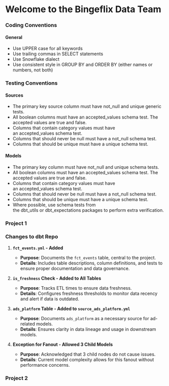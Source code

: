 # Welcome to the Bingeflix Data Team

### Coding Conventions
#### General
- Use UPPER case for all keywords
- Use trailing commas in SELECT statements
- Use Snowflake dialect
- Use consistent style in GROUP BY and ORDER BY (either names or numbers, not both)


### Testing Conventions
#### Sources
- The primary key source column must have not_null and unique generic tests.
- All boolean columns must have an accepted_values schema test. The accepted values are true and false.
- Columns that contain category values must have an accepted_values schema test.
- Columns that should never be null must have a not_null schema test.
- Columns that should be unique must have a unique schema test.

#### Models
- The primary key column must have not_null and unique schema tests.
- All boolean columns must have an accepted_values schema test. The accepted values are true and false.
- Columns that contain category values must have an accepted_values schema test.
- Columns that should never be null must have a not_null schema test.
- Columns that should be unique must have a unique schema test.
- Where possible, use schema tests from the dbt_utils or dbt_expectations packages to perform extra verification.


### Project 1

### Changes to dbt Repo

1. **`fct_events.yml` - Added**
   - **Purpose**: Documents the `fct_events` table, central to the project.
   - **Details**: Includes table descriptions, column definitions, and tests to ensure proper documentation and data governance.

2. **`is_freshness` Check - Added to All Tables**
   - **Purpose**: Tracks ETL times to ensure data freshness.
   - **Details**: Configures freshness thresholds to monitor data recency and alert if data is outdated.

3. **`ads_platform` Table - Added to `source_ads_platform.yml`**
   - **Purpose**: Documents `ads_platform` as a necessary source for ad-related models.
   - **Details**: Ensures clarity in data lineage and usage in downstream models.

4. **Exception for Fanout - Allowed 3 Child Models**
   - **Purpose**: Acknowledged that 3 child nodes do not cause issues.
   - **Details**: Current model complexity allows for this fanout without performance concerns.



### Project 2
